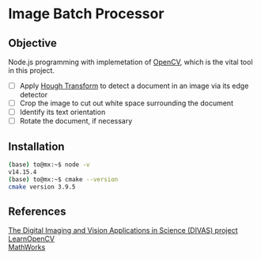 # Image Batch Processor

## Objective
Node.js programming with implemetation of [OpenCV](https://opencv.org/), which is the vital tool in this project.

- [ ] Apply [Hough Transform](https://en.wikipedia.org/wiki/Hough_transform) to detect a document in an image via its edge detector
- [ ] Crop the image to cut out white space surrounding the document
- [ ] Identify its text orientation
- [ ] Rotate the document, if necessary

## Installation

```bash
(base) to@mx:~$ node -v
v14.15.4
(base) to@mx:~$ cmake --version
cmake version 3.9.5
```
## References
[The Digital Imaging and Vision Applications in Science (DIVAS) project](https://datacarpentry.org/image-processing/)  
[LearnOpenCV](https://learnopencv.com/getting-started-with-opencv/)  
[MathWorks](https://www.mathworks.com/help/images/morphological-dilation-and-erosion.html)
